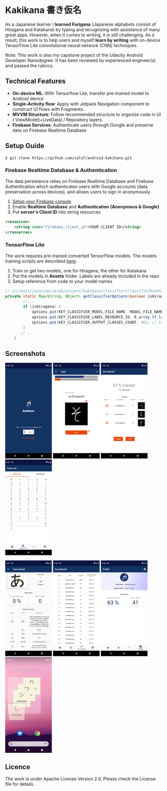 # Kakikana 書き仮名
As a Japanese learner I **learned Furigana** (Japanese alphabets consist of Hiragana and Katakana) by typing and recognizing with assistance of many great apps. However, when it comes to writing, it is still challenging. As a result, this work is to help users and myself **learn by writing** with on-device TensorFlow Lite convolutional neural network (CNN) techniques. 

Note: This work is also my capstone project of the Udacity Android Developer Nanodegree. It has been reviewed by experienced engineer(s) and passed the rubrics.

## Technical Features

- **On-device ML**: With Tensorflow Lite, transfer pre-trained model to Android device
- **Single-Activity flow**: Apply with Jetpack Navigation component to construct UI flows with Fragments.
- **MVVM Structure**: Follow recommended structure to organize code in UI / ViewModel(+LiveData) / Repository layers.
- **Firebase Services**: Authenticate users through Google and preserve data on Firebase Realtime Database

## Setup Guide

```
$ git clone https://github.com/saluf/android-kakikana.git
```

### Firebase Realtime Database & Authentication
The data persistence relies on Firebase Realtime Database and Firebase Authentication which authenticates users with Google accounts (data preservation across devices), and allows users to sign in anonymously.

1. [Setup your Firebase console](https://firebase.google.com/docs/android/setup#console)
2. Enable **Realtime Database** and **Authentication (Anonymous & Google)**
3. Put **server's Client ID** into string resources

```xml
<resources>
    <string name="firebase_client_id">YOUR CLIENT ID</string>
</resources>
```

### TensorFlow Lite
The work requires pre-trained converted TensorFlow models. The models training scripts are described [here](https://github.com/saluf/ml-furigana-handwriting-recognition).

1. Train or get two models, one for Hiragana, the other for Katakana
2. Put the models in **Assets** folder. Labels are already included in the repo
3. Setup reference from code to your model names

```java
// src/main/java/com/salab/project/kakikana/classifier/ClassifierHandler.java
private static Map<String, Object> getClassifierOptions(boolean isHiragana) {
        //...
        if (isHiragana) {
            options.put(KEY_CLASSIFIER_MODEL_FILE_NAME, MODEL_FILE_NAME_HERE); // model file name
            options.put(KEY_CLASSIFIER_LABEL_RESOURCE_ID, R.array.tf_labels_hiragana); // labels location
            options.put(KEY_CLASSIFIER_OUTPUT_CLASSES_COUNT, 46); // total classification class count
        } 
       // ...
    }
```

## Screenshots
<img src="/screenshots/login.png" width="150" height="308"/>  <img src="/screenshots/quiz.png" width="150" height="308"/>   <img src="/screenshots/quiz_result.png" width="150" height="308"/>    <img src="/screenshots/kana_list.png" width="150" height="308"/>

<img src="/screenshots/kana_detail.png" width="150" height="308"/>    <img src="/screenshots/scoreboard.png" width="150" height="308"/> <img src="/screenshots/profile.png" width="150" height="308"/>    <img src="/screenshots/widget.png" width="150" height="308"/>

## Licence
The work is under Apache License Version 2.0. Please check the License file for details.

